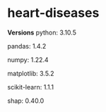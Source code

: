 # heart-diseases
__Versions__
python: 3.10.5

pandas: 1.4.2

numpy: 1.22.4

matplotlib: 3.5.2

scikit-learn: 1.1.1

shap: 0.40.0
